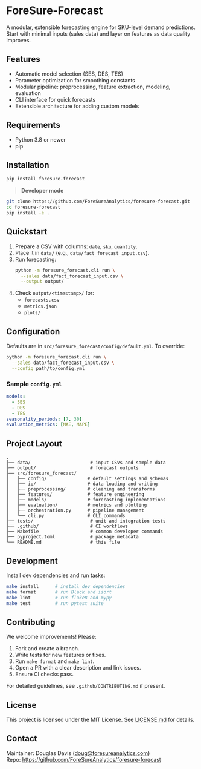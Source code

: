 # ForeSure-Forecast

A modular, extensible forecasting engine for SKU-level demand predictions. Start with minimal inputs (sales data) and layer on features as data quality improves.

## Features

- Automatic model selection (SES, DES, TES)
- Parameter optimization for smoothing constants
- Modular pipeline: preprocessing, feature extraction, modeling, evaluation
- CLI interface for quick forecasts
- Extensible architecture for adding custom models

## Requirements

- Python 3.8 or newer
- pip

## Installation

```bash
pip install foresure-forecast
```

> **Developer mode**
```bash
git clone https://github.com/ForeSureAnalytics/foresure-forecast.git
cd foresure-forecast
pip install -e .
```

## Quickstart

1. Prepare a CSV with columns: `date`, `sku`, `quantity`.
2. Place it in `data/` (e.g., `data/fact_forecast_input.csv`).
3. Run forecasting:
   ```bash
   python -m foresure_forecast.cli run \
     --sales data/fact_forecast_input.csv \
     --output output/
   ```
4. Check `output/<timestamp>/` for:
   - `forecasts.csv`
   - `metrics.json`
   - `plots/`

## Configuration

Defaults are in `src/foresure_forecast/config/default.yml`. To override:

```bash
python -m foresure_forecast.cli run \
  --sales data/fact_forecast_input.csv \
  --config path/to/config.yml
```

### Sample `config.yml`

```yaml
models:
  - SES
  - DES
  - TES
seasonality_periods: [7, 30]
evaluation_metrics: [MAE, MAPE]
```

## Project Layout

```
.
├── data/                      # input CSVs and sample data
├── output/                    # forecast outputs
├── src/foresure_forecast/
│   ├── config/               # default settings and schemas
│   ├── io/                   # data loading and writing
│   ├── preprocessing/        # cleaning and transforms
│   ├── features/             # feature engineering
│   ├── models/               # forecasting implementations
│   ├── evaluation/           # metrics and plotting
│   ├── orchestration.py      # pipeline management
│   └── cli.py                # CLI commands
├── tests/                     # unit and integration tests
├── .github/                   # CI workflows
├── Makefile                   # common developer commands
├── pyproject.toml             # package metadata
└── README.md                  # this file
```

## Development

Install dev dependencies and run tasks:

```bash
make install      # install dev dependencies
make format       # run Black and isort
make lint         # run flake8 and mypy
make test         # run pytest suite
```

## Contributing

We welcome improvements! Please:
1. Fork and create a branch.
2. Write tests for new features or fixes.
3. Run `make format` and `make lint`.
4. Open a PR with a clear description and link issues.
5. Ensure CI checks pass.

For detailed guidelines, see `.github/CONTRIBUTING.md` if present.

## License

This project is licensed under the MIT License. See [LICENSE.md](LICENSE.md) for details.

## Contact

Maintainer: Douglas Davis (<doug@foresureanalytics.com>)  
Repo: https://github.com/ForeSureAnalytics/foresure-forecast